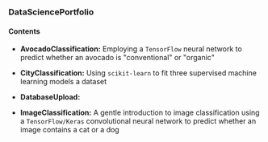 ### DataSciencePortfolio

#### Contents 

- **AvocadoClassification:** Employing a `TensorFlow` neural network to predict whether an avocado is "conventional" or "organic"

- **CityClassification:** Using `scikit-learn` to fit three supervised machine learning models a dataset

- **DatabaseUpload:**

- **ImageClassification:** A gentle introduction to image classification using a `TensorFlow/Keras` convolutional neural network to predict whether an image contains a cat or a dog
